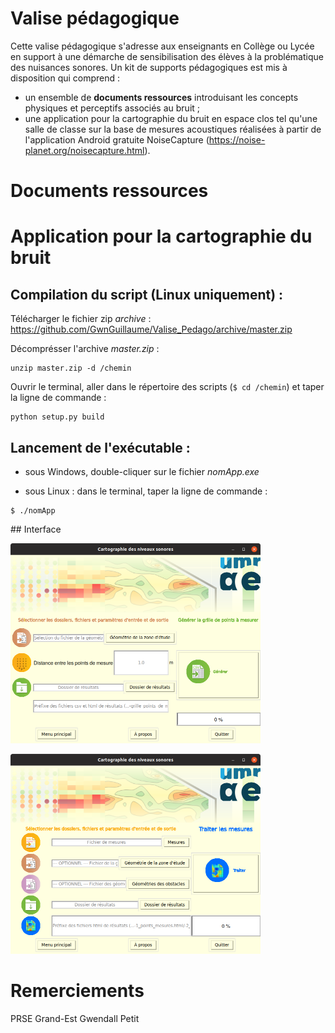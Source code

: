 # Valise pédagogique
Cette valise pédagogique s'adresse aux enseignants en Collège ou Lycée en support à une démarche de sensibilisation des élèves à la problématique des nuisances sonores. Un kit de supports pédagogiques est mis à disposition qui comprend :
* un ensemble de **documents ressources** introduisant les concepts physiques et perceptifs associés au bruit ;
* une application pour la cartographie du bruit en espace clos tel qu'une salle de classe sur la base de mesures acoustiques réalisées à partir de l'application Android gratuite NoiseCapture (https://noise-planet.org/noisecapture.html).

# Documents ressources

# Application pour la cartographie du bruit

## Compilation du script (Linux uniquement) :
Télécharger le fichier zip *archive* : https://github.com/GwnGuillaume/Valise_Pedago/archive/master.zip

Décomprésser l'archive *master.zip* :
```
unzip master.zip -d /chemin
```

Ouvrir le terminal, aller dans le répertoire des scripts (`$ cd /chemin`) et taper la ligne de commande :
```    
python setup.py build
```

## Lancement de l'exécutable :
  
* sous Windows, double-cliquer sur le fichier *nomApp.exe*
  
* sous Linux : dans le terminal, taper la ligne de commande : 
```
$ ./nomApp
```

## Interface

<img src="/images/noisemap_app_grid.png" alt="Grid generation"
	title="Noise mapping" width="400" height="320" />

<img src="/images/noisemap_app_measures.png" alt="Noise mapping"
	title="Noise mapping" width="400" height="320" />

# Remerciements
PRSE Grand-Est
Gwendall Petit
